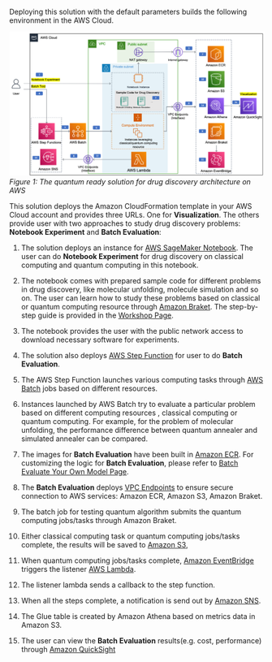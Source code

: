 Deploying this solution with the default parameters builds the following environment in the AWS Cloud.

![architecture](./images/architecture.png)
*Figure 1: The quantum ready solution for drug discovery architecture on AWS*

This solution deploys the Amazon CloudFormation template in your 
AWS Cloud account and provides three URLs. One for **Visualization**.
The others provide user with two approaches to study drug discovery 
problems: **Notebook Experiment** and **Batch Evaluation**:

1. The solution deploys an instance for 
[AWS SageMaker Notebook](https://docs.aws.amazon.com/sagemaker/latest/dg/nbi.html). 
The user can do **Notebook Experiment** for drug discovery on classical computing and 
quantum computing in this notebook.

2. The notebook comes with prepared sample code for different problems 
in drug discovery, like molecular unfolding, molecule simulation and so on. 
The user can learn how to study these problems based on classical 
or quantum computing resource through 
[Amazon Braket](https://aws.amazon.com/braket/). The step-by-step guide is 
provided in the [Workshop Page](workshop/background.md).

3. The notebook provides the user with the public network access to download 
necessary software for experiments.


4. The solution also deploys 
[AWS Step Function](https://aws.amazon.com/step-functions/) for user to do 
**Batch Evaluation**. 

5. The AWS Step Function launches various computing tasks through 
    [AWS Batch](https://aws.amazon.com/batch/) jobs based on different resources.

6. Instances launched by AWS Batch try to evaluate a particular problem based 
on different computing resources , classical computing or quantum computing. 
For example, for the problem of molecular unfolding, the performance difference 
between quantum annealer and simulated annealer can be compared. 

7. The images for **Batch Evaluation** have been built in 
[Amazon ECR](https://aws.amazon.com/ecr/). For customizing
the logic for **Batch Evaluation**, please refer to 
[Batch Evaluate Your Own Model Page](workshop/a-molecular-unfolding/evaluate-your-own-model.md).

8. The **Batch Evaluation** deploys [VPC Endpoints](https://docs.aws.amazon.com/vpc/latest/privatelink/vpc-endpoints.html) to ensure secure connection to AWS 
services:
Amazon ECR, Amazon S3, Amazon Braket.

9. The batch job for testing quantum algorithm submits the quantum computing 
jobs/tasks through Amazon Braket.

10. Either classical computing task or quantum computing jobs/tasks complete, 
the results will be saved to 
[Amazon S3](https://aws.amazon.com/s3/),

11. When quantum computing jobs/tasks complete, 
[Amazon EventBridge](https://aws.amazon.com/eventbridge/) triggers
the listener [AWS Lambda](https://aws.amazon.com/lambda/).

12. The listener lambda sends a callback to the step function.

13. When all the steps complete, a notification is send out by 
[Amazon SNS](https://aws.amazon.com/sns/).

14. The Glue table is created by Amazon Athena based on metrics data in 
Amazon S3.

15. The user can view the **Batch Evaluation** results(e.g. cost, performance) 
through [Amazon QuickSight](https://aws.amazon.com/quicksight/)
